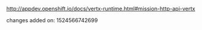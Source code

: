 http://appdev.openshift.io/docs/vertx-runtime.html#mission-http-api-vertx

 
 changes added on: 1524566742699